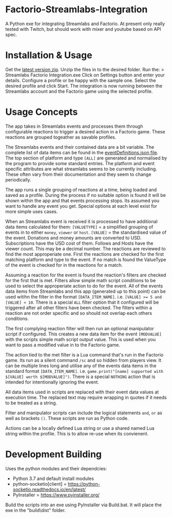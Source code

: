 # Factorio-Streamlabs-Integration


A Python exe for integrating Streamlabs and Factorio.
At present only really tested with Twitch, but should work with mixer and youtube based on API spec.


Installation & Usage
==========
Get the [latest version zip](https://github.com/muppet9010/Factorio-Streamlabs-Integration).
Unzip the files in to the desired folder.
Run the: > Streamlabs Factorio Integration.exe
Click on Settings button and enter your details.
Configure a profile or be happy with the sample one.
Select the desired profile and click Start.
The integration is now running between the Streamlabs account and the Factorio game using the selected profile.


Usage Concepts
========

The app takes in Streamlabs events and processes them through configurable reactions to trigger a desired action in a Factorio game. These reactions are grouped togeather as savable profiles.

The Streamlabs events and their contained data are a bit variable. The complete list of data items can be found in the [eventDefinitions.json file](https://github.com/muppet9010/Factorio-Streamlabs-Integration/eventDefinitions.json). The top section of platform and type `[ALL]` are generated and normalised by the program to provide some standard entries. The platform and event specific attributes are what streamlabs seems to be currently including. These often vary from their documentation and they seem to change periodically.

The app runs a single grouping of reactions at a time, being loaded and saved as a profile. During the process if no suitable option is found it will be shown within the app and that events processing stops. Its assumed you want to handle any event you get. Special options at each level exist for more simple uses cases.

When an Streamlabs event is received it is processed to have additional data items calculated for them:
    `[VALUETYPE]` = a simplified grouping of events in to either `money`, `viewer` or `host`.
    `[VALUE]` = the standardised value of the event. Donations and money amounts are converted to USD. Subscriptions have the USD cost of them. Follows and Hosts have the viewer count. This may be a decimal number.
The reactions are reviewed to find the most approperiate one. First the reactions are checked for the first matching platform and type to the event. If no match is found the ValueType of the event is checked for in the reactions for a match.

Assuming a reaction for the event is found the reaction's filters are checked for the first that is met. Filters allow simple math script conditions to be used to select the approperiate action to do for the event. All of the events data items from Streamlabs and this app (generated up to this point) can be used witihn the filter in the format `[DATA_ITEM_NAME]`. i.e. `[VALUE] >= 5 and [VALUE] < 10`. There is a special `ALL` filter option that it configured will be triggered after all other filters have been checked. The filters within a reaction are not order specific and so should not overlap each others conditions.

The first complying reaction filter will then run an optional manipulator script if configured. This creates a new data item for the event `[MODVALUE]` with the scripts simple math script output value. This is used when you want to pass a modified value in to the Factorio game.

The action tied to the met filter is a Lua command that's run in the Factorio game. Its run as a silent command `/sc` and so hidden from players view. It can be multiple lines long and utilise any of the events data items in the standard format `[DATA_ITEM_NAME]`. i.e. `game.print("[name] supported with $[VALUE] worth $[MODVALUE]")`. There is a special `NOTHING` action that is intended for intentionally ignoring the event.

All data items used in scripts are replaced with their event data values at execution time. The replaced text may require wrapping in quotes if it needs to be treated as a string.

Filter and manipulator scripts can include the logical statements `and`, `or` as well as brackets `()`. These scripts are run as Python code.

Actions can be a locally defined Lua string or use a shared named Lua string within the profile. This is to allow re-use when its convienent.




Development Building
=============
Uses the python modules and their dependcies:

- Python 3.7 and default install modules
- python-socketio[client]  =  https://python-socketio.readthedocs.io/en/latest/
- PyInstaller  =  https://www.pyinstaller.org/

Build the scripts into an exe using PyInstaller via Build.bat. It will place the exe in the "build\dist" folder.